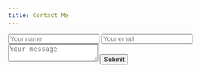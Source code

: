 ```yaml
---
title: Contact Me
---
```


<script src="https://ajax.googleapis.com/ajax/libs/jquery/3.3.1/jquery.min.js"></script>
<script>var submitted=false;</script>
<form name="gform" id="gform" enctype="text/plain" action="https://docs.google.com/forms/d/e/1FAIpQLScyd65htFieKpG3IqoniOjk8h8TT8tBE3VDOp0Gkgk885fzbg/formResponse?" target="hidden_iframe" onsubmit="submitted=true;"">
  <input type="text" name="entry.1552158216" id="entry.1552158216" placeholder="Your name">
  <input type="text" name="entry.412481596" id="entry.412481596" placeholder="Your email">
  <textarea name="entry.1145450026" id="entry.1145450026" placeholder="Your message"></textarea>
  <button type="submit">Submit</button>
</form>

<iframe name="hidden_iframe" id="hidden_iframe" style="display:none;" onload="if(submitted) {}"></iframe>
<script type="text/javascript">
function Redirect() {window.location="../thanks.html";} 
$('#gform').on('submit', function(e) {
  Redirect()
  });
</script>